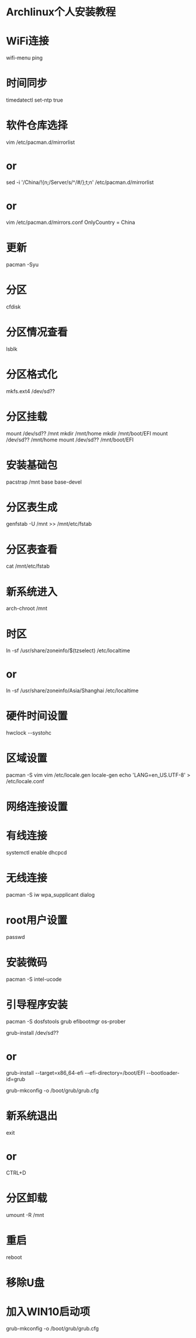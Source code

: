 # Archlinux个人安装教程

# WiFi连接
wifi-menu
ping

# 时间同步
timedatectl set-ntp true

# 软件仓库选择
vim /etc/pacman.d/mirrorlist
# or
sed -i '/China/!{n;/Server/s/^/#/};t;n' /etc/pacman.d/mirrorlist
# or
vim /etc/pacman.d/mirrors.conf
OnlyCountry = China

# 更新
pacman -Syu

# 分区
cfdisk

# 分区情况查看
lsblk

# 分区格式化
mkfs.ext4 /dev/sd??

# 分区挂载
mount /dev/sd?? /mnt
mkdir /mnt/home
mkdir /mnt/boot/EFI
mount /dev/sd?? /mnt/home
mount /dev/sd?? /mnt/boot/EFI

# 安装基础包
pacstrap /mnt base base-devel

# 分区表生成
genfstab -U /mnt >> /mnt/etc/fstab

# 分区表查看
cat /mnt/etc/fstab

# 新系统进入
arch-chroot /mnt

# 时区
ln -sf /usr/share/zoneinfo/$(tzselect) /etc/localtime
# or
ln -sf /usr/share/zoneinfo/Asia/Shanghai /etc/localtime

# 硬件时间设置
hwclock --systohc

# 区域设置
pacman -S vim
vim /etc/locale.gen
locale-gen
echo 'LANG=en_US.UTF-8'  > /etc/locale.conf

# 网络连接设置
# 有线连接
systemctl enable dhcpcd
# 无线连接
pacman -S iw wpa_supplicant dialog

# root用户设置
passwd

# 安装微码
pacman -S intel-ucode

# 引导程序安装
pacman -S dosfstools grub efibootmgr os-prober

grub-install /dev/sd??
# or
grub-install --target=x86_64-efi --efi-directory=/boot/EFI --bootloader-id=grub

grub-mkconfig -o /boot/grub/grub.cfg

# 新系统退出
exit
# or
CTRL+D

# 分区卸载
umount -R /mnt

# 重启
reboot
# 移除U盘

# 加入WIN10启动项
grub-mkconfig -o /boot/grub/grub.cfg
